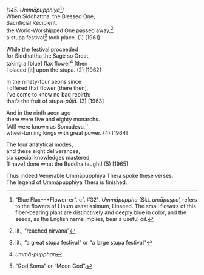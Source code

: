 *\[145. Ummāpupphiya*[^1]*\]*  
When Siddhattha, the Blessed One,  
Sacrificial Recipient,  
the World-Worshipped One passed away,[^2]  
a stupa festival[^3] took place. (1) \[1961\]

While the festival proceeded  
for Siddhattha the Sage so Great,  
taking a \[blue\] flax flower[^4] \[then  
I placed \[it\] upon the stupa. (2) \[1962\]

In the ninety-four aeons since  
I offered that flower \[there then\],  
I’ve come to know no bad rebirth:  
that’s the fruit of stupa-*pūjā.* (3) \[1963\]

And in the ninth aeon ago  
there were five and eighty monarchs.  
\[All\] were known as Somadeva,[^5]  
wheel-turning kings with great power. (4) \[1964\]

The four analytical modes,  
and these eight deliverances,  
six special knowledges mastered,  
\[I have\] done what the Buddha taught! (5) \[1965\]

Thus indeed Venerable Ummāpupphiya Thera spoke these verses.  
The legend of Ummāpupphiya Thera is finished.

[^1]: “Blue Flax*-*Flower-er”. cf. \#321. *Ummāpuppha* (Skt. *umāpuṣpa*) refers to the flowers of Linum usitatissimum, Linseed. The small flowers of this fiber-bearing plant are distinctively and deeply blue in color, and the seeds, as the English name implies, bear a useful oil.

[^2]: lit., “reached nirvana”

[^3]: lit., “a great stupa festival” or “a large stupa festival”

[^4]: *ummā-pupphaŋ*

[^5]: “God Soma” or “Moon God”.
